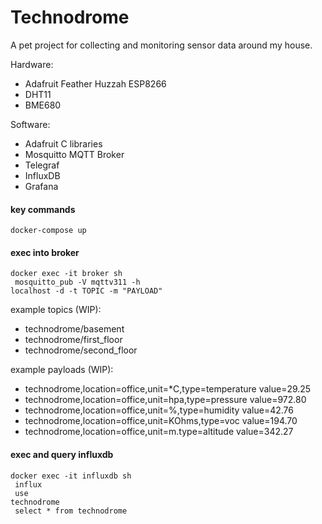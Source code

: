 # Technodrome

A pet project for collecting and monitoring sensor data around my house.

Hardware:
- Adafruit Feather Huzzah ESP8266
- DHT11
- BME680

Software:
- Adafruit C libraries
- Mosquitto MQTT Broker
- Telegraf
- InfluxDB
- Grafana

#### key commands
<code>docker-compose up</code>


#### exec into broker
<code>docker exec -it broker sh</br>
mosquitto_pub -V mqttv311 -h localhost -d -t TOPIC -m "PAYLOAD"
</code>

example topics (WIP): 
- technodrome/basement
- technodrome/first_floor
- technodrome/second_floor

example payloads (WIP):
- technodrome,location=office,unit=*C,type=temperature value=29.25
- technodrome,location=office,unit=hpa,type=pressure value=972.80
- technodrome,location=office,unit=%,type=humidity value=42.76
- technodrome,location=office,unit=KOhms,type=voc value=194.70
- technodrome,location=office,unit=m.type=altitude value=342.27


#### exec and query influxdb
<code>docker exec -it influxdb sh</br>
influx</br>
use technodrome</br>
select * from technodrome</br>
</code>



